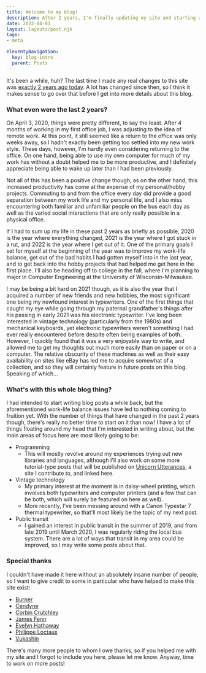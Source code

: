 ```yaml
---
title: Welcome to my blog!
description: After 2 years, I'm finally updating my site and starting a blog! Let's go over what I'll be writing about.
date: 2022-04-03
layout: layouts/post.njk
tags:
- meta

eleventyNavigation:
  key: blog-intro
  parent: Posts
---
```


It's been a while, huh? The last time I made any real changes to this site was 
[exactly 2 years ago today](https://github.com/adueppen/personal-website/commit/543c4d6). A lot has changed since then,
so I think it makes sense to go over that before I get into more details about this blog. 

### What even were the last 2 years?
On April 3, 2020, things were pretty different, to say the least. After 4 months of working in my first office job, I
was adjusting to the idea of remote work. At this point, it still seemed like a return to the office was only weeks
away, so I hadn't exactly been getting too settled into my new work style. These days, however, I'm hardly even
considering returning to the office. On one hand, being able to use my own computer for much of my work has without a
doubt helped me to be more productive, and I definitely appreciate being able to wake up later than I had been
previously. 

Not all of this has been a positive change though, as on the other hand, this increased productivity has come at the
expense of my personal/hobby projects. Commuting to and from the office every day did provide a good separation between
my work life and my personal life, and I also miss encountering both familiar and unfamiliar people on the bus each day
as well as the varied social interactions that are only really possible in a physical office.

If I had to sum up my life in these past 2 years as briefly as possible, 2020 is the year where everything changed, 2021
is the year where I got stuck in a rut, and 2022 is the year where I get out of it. One of the primary goals I set for
myself at the beginning of the year was to improve my work-life balance, get out of the bad habits I had gotten myself
into in the last year, and to get back into the hobby projects that had helped me get here in the first place. I'll also
be heading off to college in the fall, where I'm planning to major in Computer Engineering at the University of
Wisconsin-Milwaukee.

I may be being a bit hard on 2021 though, as it is also the year that I acquired a number of new friends and new
hobbies, the most significant one being my newfound interest in typewriters. One of the first things that caught my eye
while going through my paternal grandfather's things after his passing in early 2021 was his electronic typewriter. I've
long been interested in vintage technology (particularly from the 1980s) and mechanical keyboards, yet electronic
typewriters weren't something I had ever really encountered before despite often being examples of both. However, I
quickly found that it was a very enjoyable way to write, and allowed me to get my thoughts out much more easily than on
paper or on a computer. The relative obscurity of these machines as well as their easy availability on sites like eBay
has led me to acquire somewhat of a collection, and so they will certainly feature in future posts on this blog.
Speaking of which...

### What's with this whole blog thing?
I had intended to start writing blog posts a while back, but the aforementioned work-life balance issues have led to
nothing coming to fruition yet. With the number of things that have changed in the past 2 years though, there's really
no better time to start on it than now! I have a lot of things floating around my head that I'm interested in writing
about, but the main areas of focus here are most likely going to be:

- Programming
  - This will mostly revolve around my experiences trying out new libraries and languages, although I'll also work on
    some more tutorial-type posts that will be published on [Unicorn Utterances](https://unicorn-utterances.com), a site
    I contribute to, and linked here.
- Vintage technology
  - My primary interest at the moment is in daisy-wheel printing, which involves both typewriters and computer printers
    (and a few that can be both, which will surely be featured on here as well).
  - More recently, I've been messing around with a Canon Typestar 7 thermal typewriter, so that'll most likely be the
    topic of my next post.
- Public transit
  - I gained an interest in public transit in the summer of 2019, and from late 2019 until March 2020, I was regularly
    riding the local bus system. There are a lot of ways that transit in my area could be improved, so I may write some
    posts about that.

### Special thanks
I couldn't have made it here without an absolutely insane number of people, so I want to give credit to some in
particular who have helped to make this site exist:

- [Burner](https://yaboiburner.github.io)
- [Cendyne](https://cendyne.dev)
- [Corbin Crutchley](https://crutchcorn.com)
- [James Fenn](https://jfenn.me)
- [Evelyn Hathaway](https://evelyn.dev)
- [Philippe Loctaux](https://philippeloctaux.com)
- [Vukashin](https://vukashin.xyz)

There's many more people to whom I owe thanks, so if you helped me with my site and I forgot to include you here,
please let me know. Anyway, time to work on more posts!
